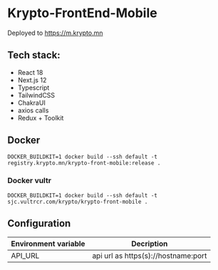# Krypto-FrontEnd-Mobile
Deployed to https://m.krypto.mn

## Tech stack:
- React 18
- Next.js 12
- Typescript
- TailwindCSS
- ChakraUI
- axios calls
- Redux + Toolkit

## Docker
    DOCKER_BUILDKIT=1 docker build --ssh default -t  registry.krypto.mn/krypto-front-mobile:release .

### Docker vultr
    DOCKER_BUILDKIT=1 docker build --ssh default -t sjc.vultrcr.com/krypto/krypto-front-mobile .

## Configuration

| Environment variable | Decription |
| -------------------- | ---------- |
| API_URL | api url as https(s)://hostname:port |
